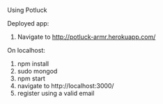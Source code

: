 Using Potluck

Deployed app:
1) Navigate to http://potluck-armr.herokuapp.com/

On localhost:
1) npm install
2) sudo mongod
3) npm start
4) navigate to http://localhost:3000/
5) register using a valid email
